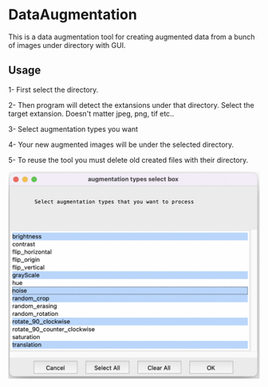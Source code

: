 # DataAugmentation
This is a data augmentation tool for creating augmented data from a bunch of images under directory with GUI.

## Usage
1- First select the directory.

2- Then program will detect the extansions under that directory. Select the target extansion. Doesn't matter jpeg, png, tif etc..

3- Select augmentation types you want

4- Your new augmented images will be under the selected directory.

5- To reuse the tool you must delete old created files with their directory.


<img src="example_gui_photo.png">